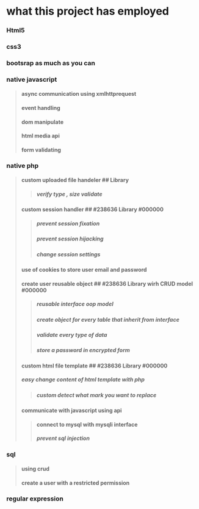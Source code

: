 <style>span{color:green !important;}</style>
# what this project has employed
### Html5
### css3
### bootsrap as much as you can
### native javascript
> ####  async communication using xmlhttprequest
> #### event handling
> #### dom manipulate
> #### html media api
> #### form validating
### native php
> #### custom uploaded file handeler ## Library
>> ##### verify type , size validate
> ####  custom session handler ## #238636 Library #000000
>> ##### prevent session fixation
>> ##### prevent session hijacking 
>> ##### change session settings
> #### use of cookies to store user email and password
> #### create user reusable object  ## #238636 Library wirh CRUD model #000000
>> ##### reusable interface oop model
>> ##### create object for every table that inherit from interface
>> ##### validate every type of data
>> ##### store a password in encrypted form 
> #### custom html file template ## #238636 Library #000000
> ##### easy change content of html template with php 
>> ##### custom detect what mark you want to replace
> #### communicate with javascript using api 
>> #### connect to mysql with mysqli interface 
>> ##### prevent sql injection 
### sql
> #### using crud 
> #### create a user with a restricted permission
### regular expression 
